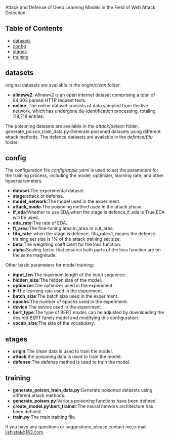 

Attack and Defense of Deep Learning Models in the Field of Web Attack Detection

## Table of Contents

- [datasets](#datasets)
- [config](#config)
- [stages](#stages)
- [training](#training)


## datasets
original datasets are available in the *origin/clean* folder. 
- **allnewv2**: Allnewv2 is an open internet dataset comprising a total of 84,603 parsed HTTP request texts.
- **online**: The online dataset consists of data sampled from the live network, which has undergone de-identification processing, totaling 118,718 entries.

The poisoning datasets are available in the *attack/poison* folder.
generate_poison_train_data.py:Generate poisoned datasets using different attack methods.
The defence datasets are available in the  *defence/fitu* folder.

## config

The configuration file  *config/apple.yaml*  is used to set the parameters for the training process, including the model, optimizer, learning rate, and other hyperparameters.
- **dataset**:The experimental dataset.
- **stage**:attack or defense.
- **model_network**:The model used in the experiment.
- **attack_mode**:The poisoning method used in the attack phase.
- **if_eda**:Whether to use EDA.when the stage is defence,if_eda is True,EDA will be used.
- **eda_rate**:The rate of EDA.
- **ft_area**:The fine-tuning area.in_area or out_area.
- **fitu_rate**: when the stage is defence, fitu_rate=1, means the defense training set size is 1% of the attack
training set size. 
- **beta**:The weighting coefficient for the loss function.
- **alpha**:Scaling factor that ensures both parts of the loss function are on the same magnitude.

Other basic parameters for model training:
- **input_len**:The maximum length of the input sequence.
- **hidden_size**:The hidden size of the model.
- **optimizer**:The optimizer used in the experiment.
- **lr**:The learning rate used in the experiment.
- **batch_size**:The batch size used in the experiment.
- **epochs**:The number of epochs used in the experiment.
- **device**:The device used in the experiment.
- **bert_type**:The type of BERT model, can be adjusted by downloading the desired BERT family model and modifying this configuration.
- **vocab_size**:The size of the vocabulary.

## stages
- **origin**:The clean data is used to train the model.
- **attack**:the poisoning data is used to train the model.
- **defense**:The defense method is used to train the model.

## training
- **generate_poison_train_data.py**:Generate poisoned datasets using different attack methods.
- **generate_poison.py**:Various poisoning functions have been defined.
- **create_model.py\bert_trainer**:The neural network architecture has been defined.
- **train.py**:The main training file.

If you have any questions or suggestions, please contact me,e-mail: ljshistat@163.com
